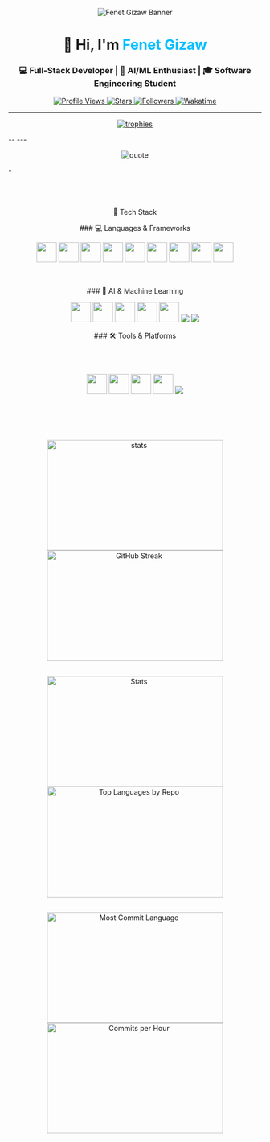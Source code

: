 <!-- Profile Banner -->
<p align="center">
  <img src="./banner.png" alt="Fenet Gizaw Banner" />
</p>

<!-- Title -->
<h1 align="center">👋 Hi, I'm <span style="color:#00bfff;">Fenet Gizaw</span></h1>

<h3 align="center">
 💻 Full-Stack Developer | 🤖 AI/ML Enthusiast | 🎓 Software Engineering Student
</h3>

<!-- Badges -->
<p align="center">
  <a href="https://github.com/Fenet254">
    <img src="https://komarev.com/ghpvc/?username=Fenet254&label=Profile%20Views&color=0e75b6&style=for-the-badge" alt="Profile Views"/>
  </a>
  <a href="https://github.com/Fenet254?tab=stars">
    <img src="https://img.shields.io/github/stars/Fenet254?label=Stars&logo=github&color=yellow&style=for-the-badge" alt="Stars"/>
  </a>
  <a href="https://github.com/Fenet254?tab=followers">
    <img src="https://img.shields.io/github/followers/Fenet254?label=Followers&logo=github&style=for-the-badge&color=brightgreen" alt="Followers"/>
  </a>
  <a href="https://wakatime.com/@Fenet254">
    <img src="https://wakatime.com/badge/user/Fenet254.svg?style=for-the-badge" alt="Wakatime"/>
  </a>
</p>

---

<!-- GitHub Profile Trophy -->
<p align="center">
  <a href="https://github.com/ryo-ma/github-profile-trophy">
    <img src="https://github-profile-trophy.vercel.app/?username=Fenet254&theme=onedark&no-frame=true&margin-w=15&margin-h=15" alt="trophies"/>
  </a>
</p>

--
---<!-- Fun Quote -->
<p align="center">
  <img src="https://quotes-github-readme.vercel.app/api?type=horizontal&theme=radical" alt="quote"/>
</p>
-

<br>
<br>
<br>
<br>

 <p align="center">🚀 Tech Stack  </p>

<p align="center">### 💻 Languages & Frameworks </p> 
<p align="center">  
  <img src="https://cdn.jsdelivr.net/gh/devicons/devicon/icons/html5/html5-original.svg" width="40" height="40"/>  
  <img src="https://cdn.jsdelivr.net/gh/devicons/devicon/icons/css3/css3-original.svg" width="40" height="40"/>  
  <img src="https://cdn.jsdelivr.net/gh/devicons/devicon/icons/javascript/javascript-original.svg" width="40" height="40"/>  
  <img src="https://cdn.jsdelivr.net/gh/devicons/devicon/icons/react/react-original.svg" width="40" height="40"/>  
  <img src="https://cdn.jsdelivr.net/gh/devicons/devicon/icons/nodejs/nodejs-original.svg" width="40" height="40"/>  
  <img src="https://cdn.jsdelivr.net/gh/devicons/devicon/icons/express/express-original.svg" width="40" height="40"/>  
  <img src="https://cdn.jsdelivr.net/gh/devicons/devicon/icons/mysql/mysql-original.svg" width="40" height="40"/>  
  <img src="https://cdn.jsdelivr.net/gh/devicons/devicon/icons/mongodb/mongodb-original.svg" width="40" height="40"/>  
  <img src="https://cdn.jsdelivr.net/gh/devicons/devicon/icons/cplusplus/cplusplus-original.svg" width="40" height="40"/>  
</p>  
<br>
<p align="center">### 🤖 AI & Machine Learning  </p>
<p align="center">  
  <img src="https://cdn.jsdelivr.net/gh/devicons/devicon/icons/python/python-original.svg" width="40" height="40"/>  
  <img src="https://cdn.jsdelivr.net/gh/devicons/devicon/icons/tensorflow/tensorflow-original.svg" width="40" height="40"/>  
  <img src="https://cdn.jsdelivr.net/gh/devicons/devicon/icons/pytorch/pytorch-original.svg" width="40" height="40"/>  
  <img src="https://cdn.jsdelivr.net/gh/devicons/devicon/icons/numpy/numpy-original.svg" width="40" height="40"/>  
  <img src="https://cdn.jsdelivr.net/gh/devicons/devicon/icons/pandas/pandas-original.svg" width="40" height="40"/>  
  <img src="https://img.shields.io/badge/scikit--learn-F7931E?style=for-the-badge&logo=scikit-learn&logoColor=white"/>  
  <img src="https://img.shields.io/badge/Keras-D00000?style=for-the-badge&logo=keras&logoColor=white"/>  
<p align="center">### 🛠 Tools & Platforms  </p>
<br>
<p align="center"> 
  <br>
  <img src="https://cdn.jsdelivr.net/gh/devicons/devicon/icons/git/git-original.svg" width="40" height="40"/>  
  <img src="https://cdn.jsdelivr.net/gh/devicons/devicon/icons/github/github-original.svg" width="40" height="40"/>  
  <img src="https://cdn.jsdelivr.net/gh/devicons/devicon/icons/vscode/vscode-original.svg" width="40" height="40"/>  
  <img src="https://cdn.jsdelivr.net/gh/devicons/devicon/icons/figma/figma-original.svg" width="40" height="40"/>  
  <img src="https://img.shields.io/badge/Google%20Colab-F9AB00?style=for-the-badge&logo=google-colab&logoColor=white"/>  
</p>
<br>
<br>
<div align="center" style="margin: 40px 0;">
  <div style="display: flex; justify-content: center; flex-wrap: wrap;  margin-bottom: 30px;">
    <img src="https://github-readme-stats.vercel.app/api?username=Fenet254&show_icons=true&theme=radical" alt="stats" style="width: 350px; height: 220px; object-fit: contain;" />
    <img src="https://github-readme-streak-stats.herokuapp.com/?user=Fenet254&theme=radical" alt="GitHub Streak" style="width: 350px; height: 220px; object-fit: contain;" />
  </div>
  <div style="display: flex; justify-content: center; flex-wrap: wrap;  margin-bottom: 30px;">
    <img src="https://github-profile-summary-cards.vercel.app/api/cards/stats?username=Fenet254&theme=radical" alt="Stats" style="width: 350px; height: 220px; object-fit: contain;" />
    <img src="https://github-profile-summary-cards.vercel.app/api/cards/repos-per-language?username=Fenet254&theme=radical" alt="Top Languages by Repo" style="width: 350px; height: 220px; object-fit: contain;" />
  </div>
  <div style="display: flex; justify-content: center; flex-wrap: wrap; margin-bottom: 60px;">
    <img src="https://github-profile-summary-cards.vercel.app/api/cards/most-commit-language?username=Fenet254&theme=radical" alt="Most Commit Language" style="width: 350px; height: 220px; object-fit: contain;" />
    <img src="https://github-profile-summary-cards.vercel.app/api/cards/productive-time?username=Fenet254&theme=radical" alt="Commits per Hour" style="width: 350px; height: 220px; object-fit: contain;" />
  </div>
<br>
<br>
<br>
<br>
<br>
<br>
<br>
  <div style="margin-top: 8000px; margin-bottom: 40px;">
    <img src="https://github-readme-activity-graph.vercel.app/graph?username=Fenet254&theme=github-dark" alt="Activity Graph" style="max-width: 100%; border-radius: 10px;" />
  </div>

</div>
<br>
<br>
<br>
<br>
<br>


<p align="center">## 📫 Connect with Me</p>

<p align="center">
  <a href="https://www.linkedin.com/in/fenet-gizaw-b47003341" target="_blank">
    <img src="https://img.icons8.com/color/48/000000/linkedin.png" width="40" height="40" alt="LinkedIn"/>
  </a>
  <a href="mailto:simbani011@gmail.com">
    <img src="https://img.icons8.com/color/48/000000/gmail.png" width="40" height="40" alt="Gmail"/>
  </a>
  <a href="https://github.com/Fenet254" target="_blank">
    <img src="https://img.icons8.com/ios-glyphs/60/000000/github.png" width="40" height="40" alt="GitHub"/>
  </a>
  <a href="https://twitter.com/Fenet_GizaW" target="_blank">
    <img src="https://img.icons8.com/color/48/000000/twitter--v1.png" width="40" height="40" alt="Twitter"/>
  </a>
  <a href="https://dev.to/scat_tuni" target="_blank">
    <img src="https://cdn.jsdelivr.net/npm/simple-icons@v8/icons/devdotto.svg" width="40" height="40" alt="Dev.to"/>
  </a>
  <a href="https://stackoverflow.com/users/31347350/fenet-gizaw" target="_blank">
    <img src="https://img.icons8.com/color/48/000000/stackoverflow.png" width="40" height="40" alt="Stack Overflow"/>
  </a>
  <a href="https://medium.com/@scat_" target="_blank">
    <img src="https://img.icons8.com/color/48/000000/medium-logo.png" width="40" height="40" alt="Medium"/>
  </a>
  <a href="https://leetcode.com/u/tuni_scat/" target="_blank">
    <img src="https://img.icons8.com/external-tal-revivo-color-tal-revivo/24/000000/external-level-up-your-coding-skills-and-quickly-land-a-job-logo-color-tal-revivo.png" width="40" height="40" alt="LeetCode"/>
  </a>
  <a href="https://www.hackerrank.com/profile/simbani011" target="_blank">
    <img src="https://img.icons8.com/external-tal-revivo-color-tal-revivo/24/000000/external-hackerrank-is-a-technology-company-that-focuses-on-competitive-programming-logo-color-tal-revivo.png" width="40" height="40" alt="HackerRank"/>
  </a>
  <a href="https://www.kaggle.com/simbani" target="_blank">
    <img src="https://img.icons8.com/windows/32/000000/kaggle.png" width="40" height="40" alt="Kaggle"/>
  </a>
  <a href="https://www.reddit.com/user/Jolly_Smoke_7671" target="_blank">
    <img src="https://img.icons8.com/color/48/000000/reddit.png" width="40" height="40" alt="Reddit"/>
  </a>
  <a href="https://devpost.com/simbani011?ref_content=user-portfolio&ref_feature=portfolio&ref_medium=global-nav" target="_blank">
    <img src="https://img.icons8.com/color/48/000000/devpost.png" width="40" height="40" alt="Devpost"/>
  </a>
  <a href="https://codepen.io/Tina-T-the-sans" target="_blank">
    <img src="https://img.icons8.com/ios/50/000000/codepen.png" width="40" height="40" alt="CodePen"/>
  </a>
  <a href="https://www.freecodecamp.org/tuni_" target="_blank">
    <img src="https://cdn.simpleicons.org/freecodecamp/0A0A23" width="40" height="40" alt="freeCodeCamp"/>
  </a>
  <a href="https://www.behance.net/tina-t-the-sans" target="_blank">
    <img src="https://img.icons8.com/color/48/000000/behance.png" width="40" height="40" alt="Behance"/>
  </a>
  <a href="https://dribbble.com/simbani011" target="_blank">
    <img src="https://img.icons8.com/color/48/000000/dribbble.png" width="40" height="40" alt="Dribbble"/>
  </a>
  <a href="https://www.producthunt.com/@scat_tuni" target="_blank">
    <img src="https://cdn.simpleicons.org/producthunt/DA552F" width="40" height="40" alt="Product Hunt"/>
  </a>
  <a href="https://discord.com/users/scat_tuni" target="_blank">
    <img src="https://img.icons8.com/color/48/000000/discord--v2.png" width="40" height="40" alt="Discord"/>
  </a>
</p>


